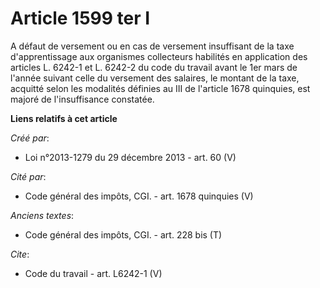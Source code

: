 # Article 1599 ter I

A défaut de versement ou en cas de versement insuffisant de la taxe d'apprentissage aux organismes collecteurs habilités en
application des articles L. 6242-1 et L. 6242-2 du code du travail avant le 1er mars de l'année suivant celle du versement
des salaires, le montant de la taxe, acquitté selon les modalités définies au III de l'article 1678 quinquies, est majoré de
l'insuffisance constatée.

**Liens relatifs à cet article**

_Créé par_:

  - Loi n°2013-1279 du 29 décembre 2013 - art. 60 (V)

_Cité par_:

  - Code général des impôts, CGI. - art. 1678 quinquies (V)

_Anciens textes_:

  - Code général des impôts, CGI. - art. 228 bis (T)

_Cite_:

  - Code du travail - art. L6242-1 (V)
